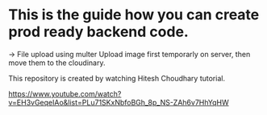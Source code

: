 

# This is the guide how you can create prod ready backend code.


-> File upload using multer
Upload image first temporarly on server, then move them to the cloudinary.

This repository is created by watching Hitesh Choudhary tutorial.

https://www.youtube.com/watch?v=EH3vGeqeIAo&list=PLu71SKxNbfoBGh_8p_NS-ZAh6v7HhYqHW

